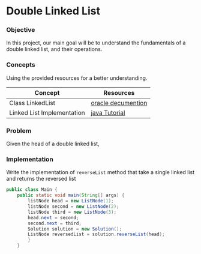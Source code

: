 # Double Linked List 

### Objective

In this project, our main goal will be to understand the fundamentals of a double linked list, and their operations.

### Concepts

Using the provided resources for a better understanding.

|Concept|	Resources|
|-------|----------|
|Class LinkedList |[oracle decumention](https://docs.oracle.com/javase/8/docs/api/java/util/LinkedList.html) |
| Linked List Implementation|[java Tutorial](https://www.youtube.com/watch?v=SMIq13-FZSE) |

### Problem

Given the head of a double linked list, 

### Implementation

Write  the implementation of `reverseList` method  that take a single linked list and returns the reversed list

```java
public class Main {
    public static void main(String[] args) {
        listNode head = new ListNode(1);
        listNode second = new ListNode(2);
        listNode third = new ListNode(3);
        head.next = second;
        second.next = third;
        Solution solution = new Solution();
        ListNode reversedList = solution.reverseList(head);
        }
    }
```

